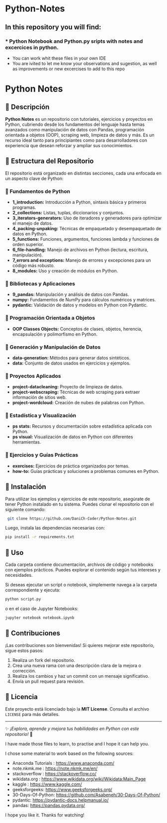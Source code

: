 # Python-Notes

## In this repository you will find:
### * Python Notebook and Python.py sripts with notes and excercices in python.

* You can work whit these files in your own IDE
* You are ivited to let me know your observations and sugestion, as well as improvements or new excercises to add to this repo

# Python Notes
## 📌 Descripción

**Python Notes** es un repositorio con tutoriales, ejercicios y proyectos en Python, cubriendo desde los fundamentos del lenguaje hasta temas avanzados como manipulación de datos con Pandas, programación orientada a objetos (OOP), scraping web, limpieza de datos y más. Es un recurso ideal tanto para principiantes como para desarrolladores con experiencia que desean reforzar y ampliar sus conocimientos.

## 📂 Estructura del Repositorio

El repositorio está organizado en distintas secciones, cada una enfocada en un aspecto clave de Python:

### 🔹 Fundamentos de Python
- **1_introduction:** Introducción a Python, sintaxis básica y primeros programas.
- **2_collections:** Listas, tuplas, diccionarios y conjuntos.
- **3_iterators-generators:** Uso de iteradores y generadores para optimizar el manejo de datos.
- **4_packing-unpaking:** Técnicas de empaquetado y desempaquetado de datos en Python.
- **5_functions:** Funciones, argumentos, funciones lambda y funciones de orden superior.
- **6_file-handling:** Manejo de archivos en Python (lectura, escritura, manipulación).
- **7_errors and exceptions:** Manejo de errores y excepciones para un código más robusto.
- **8_modules:** Uso y creación de módulos en Python.

### 🔹 Bibliotecas y Aplicaciones
- **9_pandas:** Manipulación y análisis de datos con Pandas.
- **numpy:** Fundamentos de NumPy para cálculos numéricos y matrices.
- **pydantic:** Validación de datos y modelos en Python con Pydantic.

### 🔹 Programación Orientada a Objetos
- **OOP Classes Objects:** Conceptos de clases, objetos, herencia, encapsulación y polimorfismo en Python.

### 🔹 Generación y Manipulación de Datos
- **data-generation:** Métodos para generar datos sintéticos.
- **data:** Conjunto de datos usados en ejercicios y ejemplos.

### 🔹 Proyectos Aplicados
- **project-datacleaning:** Proyecto de limpieza de datos.
- **project-webscraping:** Técnicas de web scraping para extraer información de sitios web.
- **project-wordcloud:** Creación de nubes de palabras con Python.

### 🔹 Estadística y Visualización
- **ps stats:** Recursos y documentación sobre estadística aplicada con Python.
- **ps visual:** Visualización de datos en Python con diferentes herramientas.

### 🔹 Ejercicios y Guías Prácticas
- **exercises:** Ejercicios de práctica organizados por temas.
- **how-to:** Guías prácticas y soluciones a problemas comunes en Python.

## 🚀 Instalación

Para utilizar los ejemplos y ejercicios de este repositorio, asegúrate de tener Python instalado en tu sistema. Puedes clonar el repositorio con el siguiente comando:

```bash
 git clone https://github.com/DaniCh-Coder/Python-Notes.git
```

Luego, instala las dependencias necesarias con:

```bash
pip install -r requirements.txt
```

## 📖 Uso

Cada carpeta contiene documentación, archivos de código y notebooks con ejemplos prácticos. Puedes explorar el contenido según tus intereses y necesidades.

Si deseas ejecutar un script o notebook, simplemente navega a la carpeta correspondiente y ejecuta:

```bash
python script.py
```

o en el caso de Jupyter Notebooks:

```bash
jupyter notebook notebook.ipynb
```

## 🤝 Contribuciones

¡Las contribuciones son bienvenidas! Si quieres mejorar este repositorio, sigue estos pasos:

1. Realiza un fork del repositorio.
2. Crea una nueva rama con una descripción clara de la mejora o corrección.
3. Realiza los cambios y haz un commit con un mensaje significativo.
4. Envía un pull request para revisión.

## 📜 Licencia

Este proyecto está licenciado bajo la **MIT License**. Consulta el archivo `LICENSE` para más detalles.

---

✨ _¡Explora, aprende y mejora tus habilidades en Python con este repositorio!_ 🚀



I have made those files to learn, to practise and I hope it can help you.

I chose some material to work based on the following sources:
* Anaconda Tutorials : https://www.anaconda.com/
* note.nkmk.me : https://note.nkmk.me/en/
* stackoverflow : https://stackoverflow.co/
* wikidata.org : https://www.wikidata.org/wiki/Wikidata:Main_Page
* kaggle : https://www.kaggle.com/
* geeksforgeeks: https://www.geeksforgeeks.org/
* 30-Days-Of-Python: https://github.com/Asabeneh/30-Days-Of-Python/
* pydantic: https://pydantic-docs.helpmanual.io/
* pandas: https://pandas.pydata.org/

I hope you like it.
Thanks for watching!
